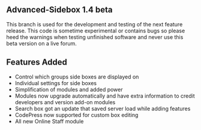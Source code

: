 ## Advanced-Sidebox 1.4 beta

This branch is used for the development and testing of the next feature release. This code is sometime experimental or contains bugs so please heed the warnings when testing unfinished software and never use this beta version on a live forum.

## Features Added

* Control which groups side boxes are displayed on
* Individual settings for side boxes
* Simplification of modules and added power
* Modules now upgrade automatically and have extra information to credit developers and version add-on modules
* Search box got an update that saved server load while adding features
* CodePress now supported for custom box editing
* All new Online Staff module